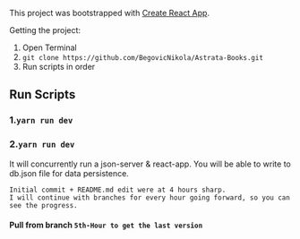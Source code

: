 This project was bootstrapped with [Create React App](https://github.com/facebook/create-react-app).

Getting the project: 
1. Open Terminal
2. `git clone https://github.com/BegovicNikola/Astrata-Books.git`
3. Run scripts in order

## Run Scripts

### 1.`yarn run dev`

### 2.`yarn run dev`

It will concurrently run a json-server & react-app.
You will be able to write to db.json file for data persistence.

`Initial commit + README.md edit were at 4 hours sharp.` <br />
`I will continue with branches for every hour going forward, so you can see the progress.`

#### Pull from branch `5th-Hour to get the last version`
